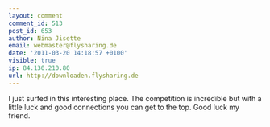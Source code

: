 ```yaml
---
layout: comment
comment_id: 513
post_id: 653
author: Nina Jisette
email: webmaster@flysharing.de
date: '2011-03-20 14:18:57 +0100'
visible: true
ip: 84.130.210.80
url: http://downloaden.flysharing.de
---
```

I just surfed in this interesting place. The competition is incredible but with a little luck and good connections you can get to the top. Good luck my friend.
